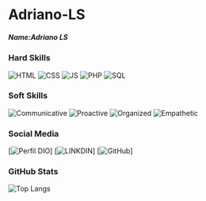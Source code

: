 # Adriano-LS

##### Name:Adriano LS


### Hard Skills
![HTML](https://img.shields.io/badge/PYTHON-black)
![CSS](https://img.shields.io/badge/CSS-blue)
![JS](https://img.shields.io/badge/JavaScript-yellow)
![PHP](https://img.shields.io/badge/PHP-darkblue)
![SQL](https://img.shields.io/badge/SQL-orange)

### Soft Skills
![Communicative](https://img.shields.io/badge/Communicative-red)
![Proactive](https://img.shields.io/badge/Proactive-blue)
![Organized](https://img.shields.io/badge/Organized-red)
![Empathetic](https://img.shields.io/badge/Empathetic-blue)

### Social Media
[![Perfil DIO](https://img.shields.io/badge/DIO/PERFIL-darkblue)]
[![LINKDIN](https://img.shields.io/badge/Linkdin-blue)]
[![GitHub](https://img.shields.io/badge/GitHub-black)]
### GitHub Stats

![Top Langs](https://github-readme-stats-git-masterrstaa-rickstaa.vercel.app/api/top-langs/?username=Adriano-LS&layout=compact&bg_color=013&border_color=30A3DC&title_color=E94D5F&text_color=FFF)
